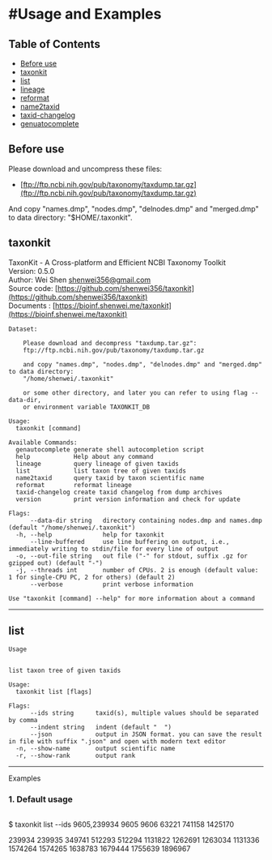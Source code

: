 #Usage and Examples
=====

## Table of Contents
<!-- START doctoc generated TOC please keep comment here to allow auto update -->
<!-- DON'T EDIT THIS SECTION, INSTEAD RE-RUN doctoc TO UPDATE -->
- [Before use](#before-use)
- [taxonkit](#taxonkit)
- [list](#list)
- [lineage](#lineage)
- [reformat](#reformat)
- [name2taxid](#name2taxid)
- [taxid-changelog](#taxid-changelog)
- [genuatocomplete](#genuatocomplete)
<!-- END doctoc generated TOC please keep comment here to allow auto update -->

## Before use
Please download and uncompress these files:
- [ftp://ftp.ncbi.nih.gov/pub/taxonomy/taxdump.tar.gz](ftp://ftp.ncbi.nih.gov/pub/taxonomy/taxdump.tar.gz)<br>
<p align="left">And copy "names.dmp", "nodes.dmp", "delnodes.dmp" and "merged.dmp" to data directory: "$HOME/.taxonkit".</p>

## taxonkit
TaxonKit - A Cross-platform and Efficient NCBI Taxonomy Toolkit<br>
Version: 0.5.0<br>
Author: Wei Shen <shenwei356@gmail.com><br>
Source code: [https://github.com/shenwei356/taxonkit](https://github.com/shenwei356/taxonkit)<br>
Documents  : [https://bioinf.shenwei.me/taxonkit](https://bioinf.shenwei.me/taxonkit)<br>
```
Dataset:

    Please download and decompress "taxdump.tar.gz":
    ftp://ftp.ncbi.nih.gov/pub/taxonomy/taxdump.tar.gz

    and copy "names.dmp", "nodes.dmp", "delnodes.dmp" and "merged.dmp" to data directory:
    "/home/shenwei/.taxonkit"

    or some other directory, and later you can refer to using flag --data-dir,
    or environment variable TAXONKIT_DB

Usage:
  taxonkit [command]

Available Commands:
  genautocomplete generate shell autocompletion script
  help            Help about any command
  lineage         query lineage of given taxids
  list            list taxon tree of given taxids
  name2taxid      query taxid by taxon scientific name
  reformat        reformat lineage
  taxid-changelog create taxid changelog from dump archives
  version         print version information and check for update

Flags:
      --data-dir string   directory containing nodes.dmp and names.dmp (default "/home/shenwei/.taxonkit")
  -h, --help              help for taxonkit
      --line-buffered     use line buffering on output, i.e., immediately writing to stdin/file for every line of output
  -o, --out-file string   out file ("-" for stdout, suffix .gz for gzipped out) (default "-")
  -j, --threads int       number of CPUs. 2 is enough (default value: 1 for single-CPU PC, 2 for others) (default 2)
      --verbose           print verbose information

Use "taxonkit [command] --help" for more information about a command
```
***
## list
```
Usage


list taxon tree of given taxids

Usage:
  taxonkit list [flags]

Flags:
      --ids string      taxid(s), multiple values should be separated by comma
      --indent string   indent (default "  ")
      --json            output in JSON format. you can save the result in file with suffix ".json" and open with modern text editor
  -n, --show-name       output scientific name
  -r, --show-rank       output rank

```
***
Examples
### 1. Default usage
>>```:::sh
$ taxonkit list --ids 9605,239934
9605
  9606
    63221
    741158
  1425170

239934
  239935
    349741
  512293
    512294
    1131822
    1262691
    1263034
  1131336
  1574264
  1574265
  1638783
  1679444
  1755639
  1896967
  ```
